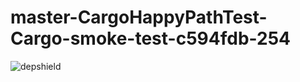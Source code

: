 # master-CargoHappyPathTest-Cargo-smoke-test-c594fdb-254

![depshield](https://depshield.sonatype.org/badges/depshield-prod/master-CargoHappyPathTest-Cargo-smoke-test-c594fdb-254/depshield.svg)